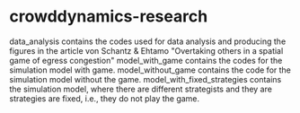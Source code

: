 # crowddynamics-research
data_analysis contains the codes used for data analysis and producing the figures in the article von Schantz & Ehtamo "Overtaking others in a spatial game of egress congestion"
model_with_game contains the codes for the simulation model with game.
model_without_game contains the code for the simulation model without the game.
model_with_fixed_strategies contains the simulation model, where there are different strategists and they are strategies are fixed, i.e., they do not play the game.
